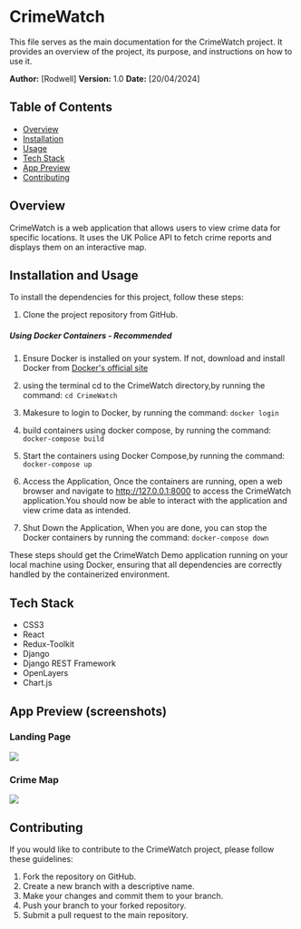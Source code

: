 # CrimeWatch
This file serves as the main documentation for the CrimeWatch project. It provides an overview of the project, its purpose, and instructions on how to use it.

**Author:** [Rodwell]
**Version:** 1.0
**Date:** [20/04/2024]

## Table of Contents
- [Overview](#overview)
- [Installation](#installation)
- [Usage](#usage)
- [Tech Stack](#tech-stack)
- [App Preview](#app-preview)
- [Contributing](#contributing)

## Overview
CrimeWatch is a web application that allows users to view crime data for specific locations. It uses the UK Police API to fetch crime reports and displays them on an interactive map.

## Installation and Usage
To install the dependencies for this project, follow these steps:
1. Clone the project repository from GitHub.
##### Using Docker Containers - Recommended
1. Ensure Docker is installed on your system. If not, download and install Docker from [Docker's official site](https://www.docker.com/products/docker-desktop)

2. using the terminal cd to the CrimeWatch directory,by running the command:
```cd CrimeWatch```
4. Makesure to login to Docker, by running the command:
```docker login```

5. build containers using docker compose, by running the command:
```docker-compose build```

6. Start the containers using Docker Compose,by running the command:
``` docker-compose up```

7. Access the Application, Once the containers are running, open a web browser and navigate to http://127.0.0.1:8000 to access the CrimeWatch application.You should now be able to interact with the application and view crime data as intended.

8. Shut Down the Application, When you are done, you can stop the Docker containers by running the command:
```docker-compose down```

These steps should get the CrimeWatch Demo application running on your local machine using Docker, ensuring that all dependencies are correctly handled by the containerized environment.

## Tech Stack
- CSS3
- React
- Redux-Toolkit
- Django
- Django REST Framework
- OpenLayers
- Chart.js

## App Preview (screenshots)
### Landing Page
![](./CrimeWatch/Frontend/src/assets/landing_page.png)

### Crime Map
![](./CrimeWatch/Frontend/src/assets/crimedetails.png)


## Contributing
If you would like to contribute to the CrimeWatch project, please follow these guidelines:

1. Fork the repository on GitHub.
2. Create a new branch with a descriptive name.
3. Make your changes and commit them to your branch.
4. Push your branch to your forked repository.
5. Submit a pull request to the main repository.
